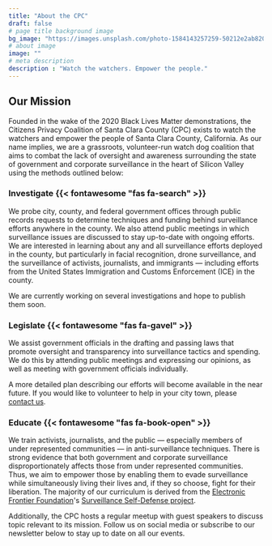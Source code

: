 ```yaml
---
title: "About the CPC"
draft: false
# page title background image
bg_image: "https://images.unsplash.com/photo-1584143257259-50212e2ab820?ixlib=rb-1.2.1&ixid=eyJhcHBfaWQiOjEyMDd9&auto=format&fit=crop&w=1267&q=80"
# about image
image: ""
# meta description
description : "Watch the watchers. Empower the people."
---
```


## Our Mission
Founded in the wake of the 2020 Black Lives Matter demonstrations, the Citizens Privacy Coalition of Santa Clara County (CPC) exists to watch the watchers and empower the people of Santa Clara County, California. As our name implies, we are a grassroots, volunteer-run watch dog coalition that aims to combat the lack of oversight and awareness surrounding the state of government and corporate surveillance in the heart of Silicon Valley using the methods outlined below:

### Investigate {{< fontawesome "fas fa-search" >}}
We probe city, county, and federal government offices through public records requests to determine techniques and funding behind surveillance efforts anywhere in the county. We also attend public meetings in which surveillance issues are discussed to stay up-to-date with ongoing efforts. We are interested in learning about any and all surveillance efforts deployed in the county, but particularly in facial recognition, drone surveillance, and the surveillance of activists, journalists, and immigrants — including efforts from the United States Immigration and Customs Enforcement (ICE) in the county. 

We are currently working on several investigations and hope to publish them soon.

### Legislate {{< fontawesome "fas fa-gavel" >}}
We assist government officials in the drafting and passing laws that promote oversight and transparency into surveillance tactics and spending. We do this by attending public meetings and expressing our opinions, as well as meeting with government officials individually. 

A more detailed plan describing our efforts will become available in the near future. If you would like to volunteer to help in your city town, please [contact us](/contact).

### Educate {{< fontawesome "fas fa-book-open" >}}
We train activists, journalists, and the public — especially members of under represented communities — in anti-surveillance techniques. There is strong evidence that both government and corporate surveillance disproportionately affects those from under represented communities. Thus, we aim to empower those by enabling them to evade surveillance while simultaneously living their lives and, if they so choose, fight for their liberation. The majority of our curriculum is derived from the [Electronic Frontier Foundation](https://eff.org/)'s [Surveillance Self-Defense project](https://ssd.eff.org/).

Additionally, the CPC hosts a regular meetup with guest speakers to discuss topic relevant to its mission. Follow us on social media or subscribe to our newsletter below to stay up to date on all our events. 

